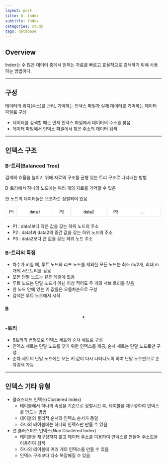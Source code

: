 ```yaml
---
layout: post
title: 6. Index
subtitle: Index
categories: study
tags: database
---
```


## Overview

Index는 수 많은 데이터 중에서 원하는 자료를 빠르고 효율적으로 검색하기 위해 사용하는 방법이다.

***

## 구성

데이터의 위치(주소)를 관리, 기억하는 인덱스 파일과 실제 데이터를 기억하는 데이터 파일로 구성
  * 데이터를 검색할 때는 먼저 인덱스 파일에서 데이터의 주소를 찾음
  * 데이터 파일에서 인덱스 파일에서 찾은 주소의 데이터 검색

***

## 인덱스 구조

### B-트리(Balanced Tree)

검색의 효율을 높이기 위해 자료의 구조를 균형 있는 트리 구조로 나타내는 방법

B-트리에서 하나의 노드에는 여러 개의 자료를 기억할 수 있음

한 노드의 데이터들은 오름차순 정렬되어 있음  

![node](/assets/img/study/db/190923_fig_003.png "node")

* P1 : data1보다 작은 값을 갖는 하위 노드의 주소
* P2 : data1과 data2의 중간 값을 갖는 하위 노드의 주소
* P3 : data2보다 큰 값을 갖는 하위 노드 주소

### B-트리의 특징
- 차수가 m일 때, 루트 노드와 리프 노드를 제외한 모든 노드는 최소 m/2개, 최대 m개의 서브트리를 갖음  
- 모든 단말 노드는 같은 레벨에 있음  
- 루트 노드는 단말 노드가 아닌 이상 적어도 두 개의 서브 트리를 갖음  
- 한 노드 안에 있는 키 값들은 오름차순으로 구성  
- 검색은 루트 노드에서 시작

### B$$^{+}$$-트리
* B트리의 변형으로 인덱스 세트와 순차 세트로 구성
* 인덱스 세트는 단말 노드를 찾기 위한 인덱스를 제공, 순차 세트는 단말 노드로만 구성
* 순차 세트의 단말 노드에는 모든 키 값이 다시 나타나도록 하여 단말 노드만으로 순차검색 가능

***

## 인덱스 기타 유형
- 클러스터드 인덱스(Clustered Index)
  * 테이블에서 하나의 속성을 기준으로 정렬시킨 후, 테이블을 재구성하여 인덱스를 만드는 방법
  * 테이블의 물리적 순서와 인덱스 순서가 동일
  * 하나의 테이블에는 하나의 인덱스만 만들 수 있음
- 넌 클러스터드 인덱스(Non Clustered Index)
  * 테이블을 재구성하지 않고 데이터 주소를 이용하여 인덱스를 만들어 주소값을 이용하여 검색
  * 하나의 테이블에 여러 개의 인덱스를 만들 수 있음
  * 인덱스 구조보다 다소 복잡해질 수 있음